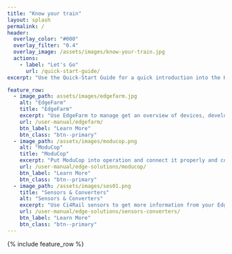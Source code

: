 ```yaml
---
title: "Know your train"
layout: splash
permalink: /
header:
  overlay_color: "#000"
  overlay_filter: "0.4"
  overlay_image: /assets/images/know-your-train.jpg
  actions:
    - label: "Let's Go"
      url: /quick-start-guide/
excerpt: "Use the Quick-Start Guide for a quick introduction into the KYT System and all of its components."

feature_row:
  - image_path: assets/images/edgefarm.jpg
    alt: "EdgeFarm"
    title: "EdgeFarm"
    excerpt: "Use EdgeFarm to manage get an overview of devices, develop own edge or cloud modules and deploy them to your devices. Analayse the data provided from the devices."
    url: /user-manual/edgefarm/
    btn_label: "Learn More"
    btn_class: "btn--primary"
  - image_path: /assets/images/moducop.png
    alt: "ModuCop"
    title: "ModuCop"
    excerpt: "Put ModuCop into operation and connect it properly and consider the installation conditions."
    url: /user-manual/edge-solutions/moducop/
    btn_label: "Learn More"
    btn_class: "btn--primary"
  - image_path: /assets/images/ses01.png
    title: "Sensors & Converters"
    alt: "Sensors & Converters"
    excerpt: "Use Ci4Rail sensors to get more information from your Edge Device."
    url: /user-manual/edge-solutions/sensors-converters/
    btn_label: "Learn More"
    btn_class: "btn--primary"
---
```


{% include feature_row %}

